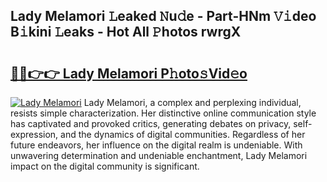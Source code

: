 ## Lady Melamori 𝙻eaked 𝙽u𝚍e - Part-HNm 𝚅𝚒deo B𝚒kini 𝙻eaks - Hot All 𝙿hotos rwrgX

# <h2><a href="http://ld74r7c.urlbe.top/?page=Lady+Melamori">🔗🔗👉👉 Lady Melamori P𝚑oto𝚜Vid𝚎o</a></h2>

[![Lady Melamori](https://i.imgur.com/eBuTRDB.gif)](http://ld74r7c.urlbe.top/?page=Lady+Melamori)
Lady Melamori, a complex and perplexing individual, resists simple characterization. Her distinctive online communication style has captivated and provoked critics, generating debates on privacy, self-expression, and the dynamics of digital communities. Regardless of her future endeavors, her influence on the digital realm is undeniable. With unwavering determination and undeniable enchantment, Lady Melamori impact on the digital community is significant.
